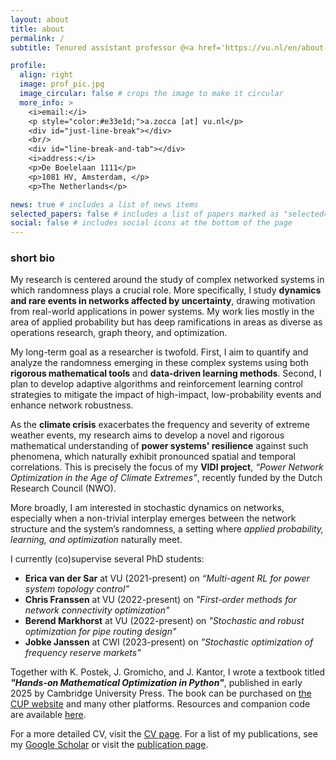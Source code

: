```yaml
---
layout: about
title: about
permalink: /
subtitle: Tenured assistant professor @<a href='https://vu.nl/en/about-vu/faculties/faculty-of-science/departments/mathematics'>Math Department of the Vrije Universiteit Amsterdam</a>

profile:
  align: right
  image: prof_pic.jpg
  image_circular: false # crops the image to make it circular
  more_info: >
    <i>email:</i> 
    <p style="color:#e33e1d;">a.zocca [at] vu.nl</p>
    <div id="just-line-break"></div>
    <br/>
    <div id="line-break-and-tab"></div> 
    <i>address:</i>
    <p>De Boelelaan 1111</p>
    <p>1081 HV, Amsterdam, </p>
    <p>The Netherlands</p>

news: true # includes a list of news items
selected_papers: false # includes a list of papers marked as "selected={true}"
social: false # includes social icons at the bottom of the page
---
```


### short bio

My research is centered around the study of complex networked systems in which randomness plays a crucial role. More specifically, I study **dynamics and rare events in networks affected by uncertainty**, drawing motivation from real-world applications in power systems. My work lies mostly in the area of applied probability but has deep ramifications in areas as diverse as operations research, graph theory, and optimization.

My long-term goal as a researcher is twofold. First, I aim to quantify and analyze the randomness emerging in these complex systems using both **rigorous mathematical tools** and **data-driven learning methods**. Second, I plan to develop adaptive algorithms and reinforcement learning control strategies to mitigate the impact of high-impact, low-probability events and enhance network robustness.

As the **climate crisis** exacerbates the frequency and severity of extreme weather events, my research aims to develop a novel and rigorous mathematical understanding of **power systems' resilience** against such phenomena, which naturally exhibit pronounced spatial and temporal correlations. This is precisely the focus of my **VIDI project**, *“Power Network Optimization in the Age of Climate Extremes”*, recently funded by the Dutch Research Council (NWO).

More broadly, I am interested in stochastic dynamics on networks, especially when a non-trivial interplay emerges between the network structure and the system’s randomness, a setting where *applied probability, learning, and optimization* naturally meet.

I currently (co)supervise several PhD students:

- **Erica van der Sar** at VU (2021-present) on *“Multi-agent RL for power system topology control”*
- **Chris Franssen** at VU (2022-present) on *"First-order methods for network connectivity optimization"*
- **Berend Markhorst** at VU (2022-present) on *"Stochastic and robust optimization for pipe routing design"*
- **Jobke Janssen** at CWI (2023-present) on *"Stochastic optimization of frequency reserve markets"*

Together with K. Postek, J. Gromicho, and J. Kantor, I wrote a textbook titled ***"Hands-on Mathematical Optimization in Python"***, published in early 2025 by Cambridge University Press. The book can be purchased on [the CUP website](https://www.cambridge.org/us/universitypress/subjects/mathematics/optimization-or-and-risk-analysis/hands-mathematical-optimization-python?format=PB) and many other platforms. Resources and companion code are available [here](https://mobook.github.io/MO-book/).

For a more detailed CV, visit the [CV page](/cv/). For a list of my publications, see my [Google Scholar](https://scholar.google.com/citations?user=9B49xi0AAAAJ) or visit the [publication page](/publications/).
